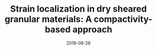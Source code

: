 ---
title: "Strain localization in dry sheared granular materials: A compactivity-based approach"
collection: publications
permalink: /publication/2018-08-28-https://journals.aps.org/pre/abstract/10.1103/PhysRevE.98.022906
date: 2018-08-28
venue: 'PHYSICAL REVIEW E'
paperurl: 'https://xiaomaresearch.github.io/files/PhysRevE.98.022906.pdf'
citation: 'Ma, Xiao, and Ahmed Elbanna. 2018. Strain localization in dry sheared granular materials: A compactivity-based approach. Physical Review E 98 (2): 022906.'
---